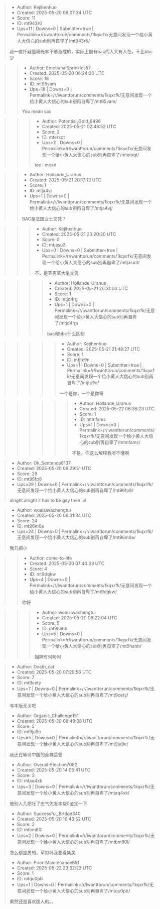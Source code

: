 > - Author: Kejihenhuo
> - Created: 2025-05-20 06:07:34 UTC
> - Score: 11
> - ID: mt943r6
> - Ups=11 | Downs=0 | Submitter=true | Permalink=/r/iwanttorun/comments/1kqxrfk/无意间发现一个给小黄人大信心的sub别再自卑了/mt943r6/
>
> 我一直怀疑是曝光率不够造成的，实际上拥有bac的人大有人在，不比bbc少

>> - Author: EmotionalSprinkles57
>> - Created: 2025-05-20 06:24:20 UTC
>> - Score: 18
>> - ID: mt95vam
>> - Ups=18 | Downs=0 | Permalink=/r/iwanttorun/comments/1kqxrfk/无意间发现一个给小黄人大信心的sub别再自卑了/mt95vam/
>>
>> You mean sac

>>> - Author: Potential_Gold_8496
>>> - Created: 2025-05-21 02:48:52 UTC
>>> - Score: 2
>>> - ID: mterxqt
>>> - Ups=2 | Downs=0 | Permalink=/r/iwanttorun/comments/1kqxrfk/无意间发现一个给小黄人大信心的sub别再自卑了/mterxqt/
>>>
>>> tac I mean

>> - Author: Hollande_Uranus
>> - Created: 2025-05-21 20:17:13 UTC
>> - Score: 1
>> - ID: mtja4vj
>> - Ups=1 | Downs=0 | Permalink=/r/iwanttorun/comments/1kqxrfk/无意间发现一个给小黄人大信心的sub别再自卑了/mtja4vj/
>>
>> BAC是法国业士文凭？

>>> - Author: Kejihenhuo
>>> - Created: 2025-05-21 20:20:20 UTC
>>> - Score: 0
>>> - ID: mtjasu3
>>> - Ups=0 | Downs=0 | Submitter=true | Permalink=/r/iwanttorun/comments/1kqxrfk/无意间发现一个给小黄人大信心的sub别再自卑了/mtjasu3/
>>>
>>> 不，是亚男草大笔文凭

>>>> - Author: Hollande_Uranus
>>>> - Created: 2025-05-21 20:31:00 UTC
>>>> - Score: 1
>>>> - ID: mtjd4rg
>>>> - Ups=1 | Downs=0 | Permalink=/r/iwanttorun/comments/1kqxrfk/无意间发现一个给小黄人大信心的sub别再自卑了/mtjd4rg/
>>>>
>>>> bac和bbc什么区别

>>>>> - Author: Kejihenhuo
>>>>> - Created: 2025-05-21 21:48:27 UTC
>>>>> - Score: 1
>>>>> - ID: mtjtc9n
>>>>> - Ups=1 | Downs=0 | Submitter=true | Permalink=/r/iwanttorun/comments/1kqxrfk/无意间发现一个给小黄人大信心的sub别再自卑了/mtjtc9n/
>>>>>
>>>>> 一个是你，一个是你哥

>>>>>> - Author: Hollande_Uranus
>>>>>> - Created: 2025-05-22 08:36:23 UTC
>>>>>> - Score: 1
>>>>>> - ID: mtmfams
>>>>>> - Ups=1 | Downs=0 | Permalink=/r/iwanttorun/comments/1kqxrfk/无意间发现一个给小黄人大信心的sub别再自卑了/mtmfams/
>>>>>>
>>>>>> 不是，你这么解释我听不懂啊

> - Author: Ok_Sentence8137
> - Created: 2025-05-20 06:29:51 UTC
> - Score: 29
> - ID: mt96fp8
> - Ups=29 | Downs=0 | Permalink=/r/iwanttorun/comments/1kqxrfk/无意间发现一个给小黄人大信心的sub别再自卑了/mt96fp8/
>
> alright alright it has to be gay then lol

> - Author: woaisiwachangtui
> - Created: 2025-05-20 06:31:34 UTC
> - Score: 24
> - ID: mt96m0e
> - Ups=24 | Downs=0 | Permalink=/r/iwanttorun/comments/1kqxrfk/无意间发现一个给小黄人大信心的sub别再自卑了/mt96m0e/
>
> 我几把小

>> - Author: come-to-life
>> - Created: 2025-05-20 07:44:03 UTC
>> - Score: 4
>> - ID: mt9dqkw
>> - Ups=4 | Downs=0 | Permalink=/r/iwanttorun/comments/1kqxrfk/无意间发现一个给小黄人大信心的sub别再自卑了/mt9dqkw/
>>
>> 你好

>>> - Author: woaisiwachangtui
>>> - Created: 2025-05-20 08:22:04 UTC
>>> - Score: 5
>>> - ID: mt9hahb
>>> - Ups=5 | Downs=0 | Permalink=/r/iwanttorun/comments/1kqxrfk/无意间发现一个给小黄人大信心的sub别再自卑了/mt9hahb/
>>>
>>> 姐妹有何吩咐

> - Author: Dosth_cat
> - Created: 2025-05-20 07:29:56 UTC
> - Score: 7
> - ID: mt9cety
> - Ups=7 | Downs=0 | Permalink=/r/iwanttorun/comments/1kqxrfk/无意间发现一个给小黄人大信心的sub别再自卑了/mt9cety/
>
> 与本版无关吧

> - Author: Organic_Challenge151
> - Created: 2025-05-20 08:49:38 UTC
> - Score: 5
> - ID: mt9ju9e
> - Ups=5 | Downs=0 | Permalink=/r/iwanttorun/comments/1kqxrfk/无意间发现一个给小黄人大信心的sub别再自卑了/mt9ju9e/
>
> 我还在等待中国的全裸监督

> - Author: Overall-Election7082
> - Created: 2025-05-20 14:05:41 UTC
> - Score: 3
> - ID: mtaq4xk
> - Ups=3 | Downs=0 | Permalink=/r/iwanttorun/comments/1kqxrfk/无意间发现一个给小黄人大信心的sub别再自卑了/mtaq4xk/
>
> 被别人几把壮了志气先发本烧0鉴定一下

> - Author: Successful_Bridge340
> - Created: 2025-05-20 16:43:52 UTC
> - Score: 2
> - ID: mtbm80l
> - Ups=2 | Downs=0 | Permalink=/r/iwanttorun/comments/1kqxrfk/无意间发现一个给小黄人大信心的sub别再自卑了/mtbm80l/
>
> 怎么都是男的，草拟吗我要看集美

> - Author: Prior-Maintenance651
> - Created: 2025-05-22 23:32:23 UTC
> - Score: 1
> - ID: mtqu0pb
> - Ups=1 | Downs=0 | Permalink=/r/iwanttorun/comments/1kqxrfk/无意间发现一个给小黄人大信心的sub别再自卑了/mtqu0pb/
>
> 果然还是喜欢国人的。。

